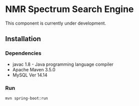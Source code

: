 # NMR Spectrum Search Engine

This component is currently under development.

## Installation

### Dependencies
* javac 1.8 - Java programming language compiler
* Apache Maven 3.5.0
* MySQL Ver 14.14


### Run
```
mvn spring-boot:run
```
